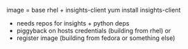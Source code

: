 image = base rhel + insights-client
yum install insights-client
 - needs repos for insights + python deps
 - piggyback on hosts credentials (building from rhel) or
 - register image (building from fedora or something else)
 